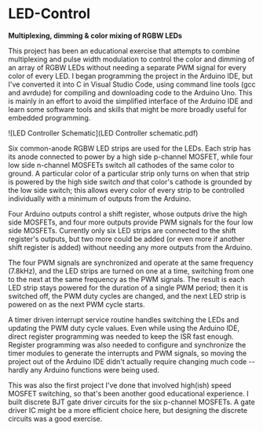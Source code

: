 # LED-Control
**Multiplexing, dimming &amp; color mixing of RGBW LEDs**

This project has been an educational exercise that attempts to combine multiplexing and pulse width modulation to control the color and dimming of an array of RGBW LEDs without needing a separate PWM signal for every color of every LED. I began programming the project in the Arduino IDE, but I've converted it into C in Visual Studio Code, using command line tools (gcc and avrdude) for compiling and downloading code to the Arduino Uno. This is mainly in an effort to avoid the simplified interface of the Arduino IDE and learn some software tools and skills that might be more broadly useful for embedded programming.

![LED Controller Schematic](LED Controller schematic.pdf)

Six common-anode RGBW LED strips are used for the LEDs. Each strip has its anode connected to power by a high side p-channel MOSFET, while four low side n-channel MOSFETs switch all cathodes of the same color to ground. A particular color of a particular strip only turns on when that strip is powered by the high side switch *and* that color's cathode is grounded by the low side switch; this allows every color of every strip to be controlled individually with a minimum of outputs from the Arduino.

Four Arduino outputs control a shift register, whose outputs drive the high side MOSFETs, and four more outputs provide PWM signals for the four low side MOSFETs. Currently only six LED strips are connected to the shift register's outputs, but two more could be added (or even more if another shift register is added) without needing any more outputs from the Arduino.

The four PWM signals are synchronized and operate at the same frequency (7.8kHz), and the LED strips are turned on one at a time, switching from one to the next at the same frequency as the PWM signals. The result is each LED strip stays powered for the duration of a single PWM period; then it is switched off, the PWM duty cycles are changed, and the next LED strip is powered on as the next PWM cycle starts.

A timer driven interrupt service routine handles switching the LEDs and updating the PWM duty cycle values. Even while using the Arduino IDE, direct register programming was needed to keep the ISR fast enough. Register programming was also needed to configure and synchronize the timer modules to generate the interrupts and PWM signals, so moving the project out of the Arduino IDE didn't actually require changing much code -- hardly any Arduino functions were being used.

This was also the first project I've done that involved high(ish) speed MOSFET switching, so that's been another good educational experience. I built discrete BJT gate driver circuits for the six p-channel MOSFETs. A gate driver IC might be a more efficient choice here, but designing the discrete circuits was a good exercise.
